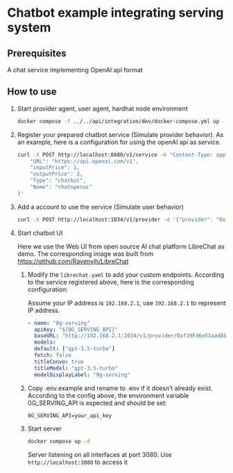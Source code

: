 # Chatbot example integrating serving system

## Prerequisites

A chat service implementing OpenAI api format

## How to use

1. Start provider agent, user agent, hardhat node environment

   ```bash
   docker compose -f ../../api/integration/dev/docker-compose.yml up -d
   ```

2. Register your prepared chatbot service (Simulate provider behavior). As an example, here is a configuration for using the openAI api as service.

   ```bash
   curl -X POST http://localhost:8080/v1/service -H "Content-Type: application/json" -d '{
       "URL": "https://api.openai.com/v1",
       "inputPrice": 1,
       "outputPrice": 3,
       "Type": "chatbot",
       "Name": "chatopenai"
   }'
   ```

3. Add a account to use the service (Simulate user behavior)

   ```bash
   curl -X POST http://localhost:1034/v1/provider -d '{"provider": "0xf39Fd6e51aad88F6F4ce6aB8827279cffFb92266", "balance": 10000}'
   ```

4. Start chatbot UI

   Here we use the Web UI from open source AI chat platform LibreChat as demo. The corresponding image was built from https://github.com/Ravenyjh/LibreChat

   1. Modify the `librechat.yaml` to add your custom endpoints. According to the service registered above, here is the corresponding configuration:

      Assume your IP address is `192.168.2.1`, use `192.168.2.1` to represent IP address.

      ```yaml
      - name: "0g-serving"
        apiKey: "${0G_SERVING_API}"
        baseURL: "http://192.168.2.1:1034/v1/provider/0xf39Fd6e51aad88F6F4ce6aB8827279cffFb92266/service/chatopenai/"
        models:
        default: ["gpt-3.5-turbo"]
        fetch: false
        titleConvo: true
        titleModel: "gpt-3.5-turbo"
        modelDisplayLabel: "0g-serving"
      ```

   2. Copy .env.example and rename to .env if it doesn’t already exist. According to the config above, the environment variable 0G_SERVING_API is expected and should be set:

      ```bash
      0G_SERVING_API=your_api_key
      ```

   3. Start server

      ```bash
      docker compose up -d
      ```

      Server listening on all interfaces at port 3080. Use `http://localhost:3080` to access it
